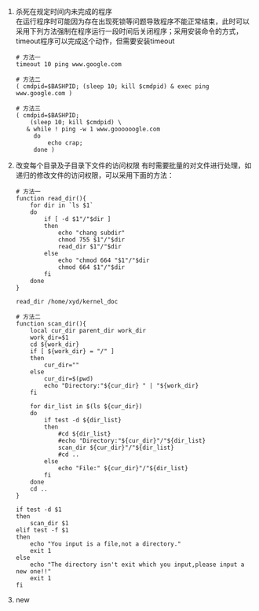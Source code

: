 1. 杀死在规定时间内未完成的程序  
        在运行程序时可能因为存在出现死锁等问题导致程序不能正常结束，此时可以采用下列方法强制在程序运行一段时间后关闭程序；采用安装命令的方式，timeout程序可以完成这个动作，但需要安装timeout

   ```
   # 方法一
   timeout 10 ping www.google.com

   # 方法二
   ( cmdpid=$BASHPID; (sleep 10; kill $cmdpid) & exec ping www.google.com )

   # 方法三
   ( cmdpid=$BASHPID; 
       (sleep 10; kill $cmdpid) \
      & while ! ping -w 1 www.goooooogle.com 
        do 
            echo crap; 
        done )
   ```

2. 改变每个目录及子目录下文件的访问权限
          有时需要批量的对文件进行处理，如递归的修改文件的访问权限，可以采用下面的方法：

       # 方法一
       function read_dir(){
           for dir in `ls $1`
           do  
               if [ -d $1"/"$dir ] 
               then
                   echo "chang subdir"
                   chmod 755 $1"/"$dir
                   read_dir $1"/"$dir
               else
                   echo "chmod 664 "$1"/"$dir
                   chmod 664 $1"/"$dir
               fi
           done
       }

       read_dir /home/xyd/kernel_doc 

       # 方法二
       function scan_dir(){
           local cur_dir parent_dir work_dir
           work_dir=$1
           cd ${work_dir}
           if [ ${work_dir} = "/" ] 
           then
               cur_dir=""
           else
               cur_dir=$(pwd)
               echo "Directory:"${cur_dir} " | "${work_dir}
           fi  

           for dir_list in $(ls ${cur_dir})
           do  
               if test -d ${dir_list}
               then
                   #cd ${dir_list}
                   #echo "Directory:"${cur_dir}"/"${dir_list}
                   scan_dir ${cur_dir}"/"${dir_list}
                   #cd ..
               else
                   echo "File:" ${cur_dir}"/"${dir_list}
               fi
           done
           cd ..
       }

       if test -d $1
       then
           scan_dir $1
       elif test -f $1
       then
           echo "You input is a file,not a directory."
           exit 1
       else
           echo "The directory isn't exit which you input,please input a new one!!"
           exit 1
       fi

3. new



